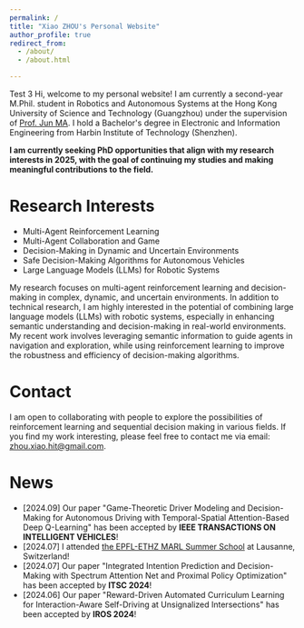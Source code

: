 ```yaml
---
permalink: /
title: "Xiao ZHOU's Personal Website"
author_profile: true
redirect_from: 
  - /about/
  - /about.html

---
```

Test 3
Hi, welcome to my personal website! I am currently a second-year M.Phil. student in Robotics and Autonomous Systems at the Hong Kong University of Science and Technology (Guangzhou) under the supervision of <a href="https://personal.hkust-gz.edu.cn/junma/people-page.html">Prof. Jun MA</a>. I hold a Bachelor's degree in Electronic and Information Engineering from Harbin Institute of Technology (Shenzhen). 

<b>I am currently seeking PhD opportunities that align with my research interests in 2025, with the goal of continuing my studies and making meaningful contributions to the field.</b>

Research Interests
===
* Multi-Agent Reinforcement Learning
* Multi-Agent Collaboration and Game
* Decision-Making in Dynamic and Uncertain Environments
* Safe Decision-Making Algorithms for Autonomous Vehicles
* Large Language Models (LLMs) for Robotic Systems
  
My research focuses on multi-agent reinforcement learning and decision-making in complex, dynamic, and uncertain environments. In addition to technical research, I am highly interested in the potential of combining large language models (LLMs) with robotic systems, especially in enhancing semantic understanding and decision-making in real-world environments. My recent work involves leveraging semantic information to guide agents in navigation and exploration, while using reinforcement learning to improve the robustness and efficiency of decision-making algorithms. 

Contact
===
I am open to collaborating with people to explore the possibilities of reinforcement learning and sequential decision making  in various fields. If you find my work interesting, please feel free to contact me via email: zhou.xiao.hit@gmail.com.

News
===
* [2024.09] Our paper "Game-Theoretic Driver Modeling and Decision-Making for Autonomous Driving with Temporal-Spatial Attention-Based Deep Q-Learning" has been accepted by <b>IEEE TRANSACTIONS ON INTELLIGENT VEHICLES</b>!
* [2024.07] I attended <a href="https://sites.google.com/view/marl-school2024/home">the EPFL-ETHZ MARL Summer School</a> at Lausanne, Switzerland!
* [2024.07] Our paper "Integrated Intention Prediction and Decision-Making with Spectrum Attention Net and Proximal Policy Optimization" has been accepted by <b>ITSC 2024</b>!
* [2024.06] Our paper "Reward-Driven Automated Curriculum Learning for Interaction-Aware Self-Driving at Unsignalized Intersections" has been accepted by <b>IROS 2024</b>!

<script type="text/javascript" id="clustrmaps" src="//clustrmaps.com/map_v2.js?d=BxZ-CKuO9gVlhQ-hdBov2xZ1gMK9V9XKIhFKWr1q-nA&cl=ffffff&w=a"></script>



